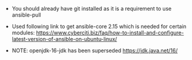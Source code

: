 - You should already have git installed as it is a requirement to use ansible-pull

- Used following link to get ansible-core 2.15 which is needed for certain modules:
https://www.cyberciti.biz/faq/how-to-install-and-configure-latest-version-of-ansible-on-ubuntu-linux/


- NOTE: openjdk-16-jdk has been superseded
https://jdk.java.net/16/
